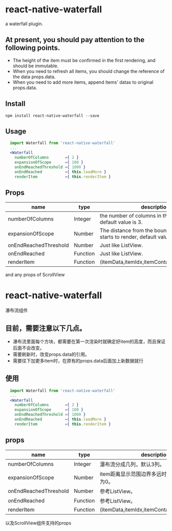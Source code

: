 # react-native-waterfall
a waterfall plugin.

## At present,  you should pay attention to the following points.
- The height of the item must be confirmed in the first rendering, and should be immutable.
- When you need to refresh all items, you should change the reference of the data props.data.
- When you need to add more items, append items' datas to original props.data.

## Install
```
npm install react-native-waterfall --save
```

## Usage
```jsx
  import Waterfall from 'react-native-waterfall'
  ...
  <Waterfall
    numberOfColumns       ={ 2 }
    expansionOfScope      ={ 100 }
    onEndReachedThreshold ={ 1000 }
    onEndReached          ={ this.loadMore }
    renderItem            ={ this.renderItem }
```

## Props
		
name | type | description 
-----|------|-------------
numberOfColumns       | Integer  | the number of columns in the waterfall, default value is 3.
expansionOfScope      | Number   | The distance from the boundary when item starts to render, default value is 0,
onEndReachedThreshold | Number   | Just like ListView.
onEndReached          | Function | Just like ListView.
renderItem            | Function | (itemData,itemIdx,itemContainer)=>renderable 

and any props of ScrollView

# react-native-waterfall
瀑布流组件
  
## 目前，需要注意以下几点。
- 瀑布流里面每个方块，都需要在第一次渲染时就确定好item的高度，而且保证后面不会改变。
- 需要刷新时，改变props.data的引用。
- 需要往下加更多item时，在原有的props.data后面加上新数据就行

## 使用
```jsx
  import Waterfall from 'react-native-waterfall'
  ...
  <Waterfall
    numberOfColumns       ={ 2 }
    expansionOfScope      ={ 100 }
    onEndReachedThreshold ={ 1000 }
    onEndReached          ={ this.loadMore }
    renderItem            ={ this.renderItem }
```

## props

name | type | description 
-----|------|-------------
numberOfColumns       | Integer  | 瀑布流分成几列，默认3列。
expansionOfScope      | Number   | item距离显示范围边界多远时开始渲染，默认值为0。
onEndReachedThreshold | Number   | 参考ListView。
onEndReached          | Function | 参考ListView。
renderItem            | Function | (itemData,itemIdx,itemContainer)=>renderable 

以及ScrollView组件支持的props

